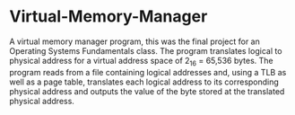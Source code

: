 # Virtual-Memory-Manager
A virtual memory manager program, this was the final project for an Operating Systems Fundamentals class.
The program translates logical to physical address for a virtual address space of 2<sub>16</sub> = 65,536 bytes. The program reads from a file containing logical
addresses and, using a TLB as well as a page table, translates each logical address to its corresponding physical address and outputs the value of the byte stored at the translated physical address.
